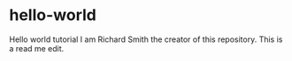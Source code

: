 # hello-world
Hello world tutorial
I am Richard Smith the creator of this repository. This is a read me edit.
